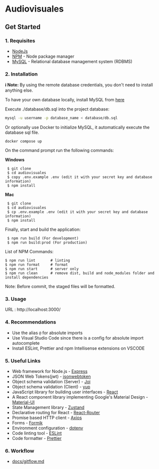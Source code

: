 # Audiovisuales

## Get Started

### 1. Requisites

- [NodeJs](https://nodejs.org/en/)
- [NPM](https://npmjs.org/) - Node package manager
- [MySQL](https://www.mysql.com/downloads/) - Relational database management system (RDBMS)

### 2. Installation

**ℹ Note:** By using the remote database credentials, you don't need to install anything else. 

To have your own database locally, install MySQL from [here](https://dev.mysql.com/downloads/windows/installer/8.0.html) 

Execute ./database/db.sql into the project database:

 ```bash
 mysql -u username -p database_name < database/db.sql
 ```

Or optionally use Docker to initialize MySQL, it automatically execute the database sql file.

```
docker compose up
```

On the command prompt run the following commands:

**Windows** 
``` 
 $ git clone 
 $ cd audiovisuales
 $ copy .env.example .env (edit it with your secret key and database information)
 $ npm install
```

 **Mac**
``` 
 $ git clone 
 $ cd audiovisuales
 $ cp .env.example .env (edit it with your secret key and database information)
 $ npm install
```

 Finally, start and build the application:
 
```
 $ npm run build (For development)
 $ npm run build:prod (For production)
```

List of NPM Commands:
 
  ```
  $ npm run lint       # linting
  $ npm run format     # format
  $ npm run start      # server only
  $ npm run clean      # remove dist, build and node_modules folder and install dependencies
 ```

Note: Before commit, the staged files will be formatted.

### 3. Usage

URL : http://localhost:3000/

### 4. Recommendations
- Use the alias `@` for absolute imports
- Use Visual Studio Code since there is a config for absolute import autocomplete
- Install ESLint, Prettier and npm Intellisense extensions on VSCODE 

### 5. Useful Links
- Web framework for Node.js - [Express](http://expressjs.com/)
- JSON Web Tokens(jwt) - [jsonwebtoken](https://www.npmjs.com/package/jsonwebtoken)
- Object schema validation (Server)  - [Joi](https://www.npmjs.com/package/joi)
- Object schema validation (Client)  - [yup](https://www.npmjs.com/package/yup)
- JavaScript library for building user interfaces - [React](https://facebook.github.io/react/)
- A React component library implementing Google's Material Design - [Material-UI](https://material-ui-1dab0.firebaseapp.com/)
- State Management library - [Zustand](https://github.com/pmndrs/zustand)
- Declarative routing for React - [React-Router](https://reacttraining.com/react-router/)
- Promise based HTTP client - [Axios](https://github.com/mzabriskie/axios)
- Forms - [Formik](https://formik.org/docs/overview)
- Environment configuration - [dotenv](https://www.npmjs.com/package/dotenv)
- Code linting tool - [ESLint](http://eslint.org/)
- Code formatter - [Prettier](https://www.npmjs.com/package/prettier)


### 6. Workflow

-  [docs/gitflow.md](./docs/gitflow.md)
